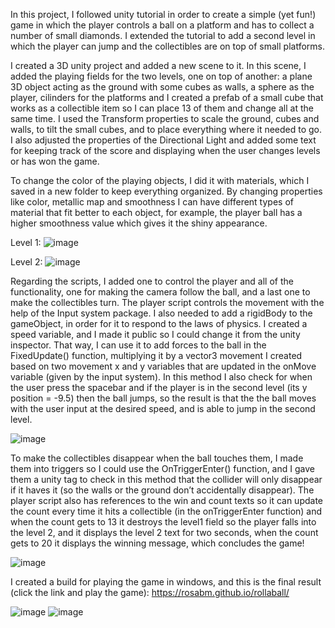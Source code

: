 In this project, I followed unity tutorial in order to create a simple (yet fun!) game in which the player controls a ball on a platform and has to collect a number of small diamonds. I extended the tutorial to add a second level in which the player can jump and the collectibles are on top of small platforms.

I created a 3D unity project and added a new scene to it. In this scene, I added the playing fields for the two levels, one on top of another: a plane 3D object acting as the ground with some cubes as walls, a sphere as the player, cilinders for the platforms and I created a prefab of a small cube that works as a collectible item so I can place 13 of them and change all at the same time. I used the Transform properties to scale the ground, cubes and walls, to tilt the small cubes, and to place everything where it needed to go. I also adjusted the properties of the Directional Light and added some text for keeping track of the score and displaying when the user changes levels or has won the game.

To change the color of the playing objects, I did it with materials, which I saved in a new folder to keep everything organized. By changing properties like color, metallic map and smoothness I can have different types of material that fit better to each object, for example, the player ball has a higher smoothness value which gives it the shiny appearance.

Level 1:
![image](https://github.com/Rosabm/GMD/assets/100294631/373fdb5f-b104-49b8-ad19-5acf4c3a41dc)

Level 2: 
![image](https://github.com/Rosabm/GMD/assets/100294631/ed107d6e-8da2-483c-889a-82282f2a2108)


Regarding the scripts, I added one to control the player and all of the functionality, one for making the camera follow the ball, and a last one to make the collectibles turn.
The player script controls the movement with the help of the Input system package. I also needed to add a rigidBody to the gameObject, in order for it to respond to the laws of physics. I created a speed variable, and I made it public so I could change it from the unity inspector. That way, I can use it to add forces to the ball in the FixedUpdate() function, multiplying it by a vector3 movement I created based on two movement x and y variables that are updated in the onMove variable (given by the input system). In this method I also check for when the user press the spacebar and if the player is in the second level (its y position = -9.5) then the ball jumps, so the result is that the the ball moves with the user input at the desired speed, and is able to jump in the second level.

![image](https://github.com/Rosabm/GMD/assets/100294631/4fe1f111-907e-4871-8d8b-2f871729dd14)

To make the collectibles disappear when the ball touches them, I made them into triggers so I could use the OnTriggerEnter() function, and I gave them a unity tag to check in this method that the collider will only disappear if it haves it (so the walls or the ground don’t accidentally disappear). The player script also has references to the win and count texts so it can update the count every time it hits a collectible (in the onTriggerEnter function) and when the count gets to 13 it destroys the level1 field so the player falls into the level 2, and it displays the level 2 text for two seconds, when the count gets to 20 it displays the winning message, which concludes the game!

![image](https://github.com/Rosabm/GMD/assets/100294631/99d083f7-7900-4943-b432-b39f780fe148)

I created a build for playing the game in windows, and this is the final result (click the link and play the game):  https://rosabm.github.io/rollaball/

![image](https://github.com/Rosabm/GMD/assets/100294631/cdb29f0b-9197-4184-bfeb-8666bd4af350)
![image](https://github.com/Rosabm/GMD/assets/100294631/db6dce7f-2479-4901-a125-f4700bad0dfc)

